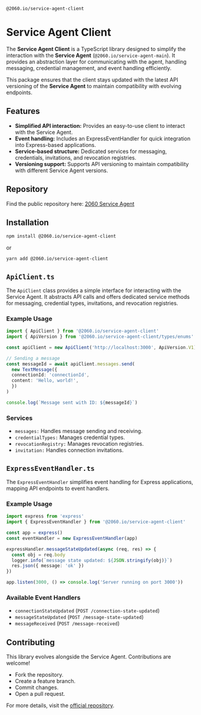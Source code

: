 `@2060.io/service-agent-client`

# Service Agent Client
The **Service Agent Client** is a TypeScript library designed to simplify the interaction with the **Service Agent** (`@2060.io/service-agent-main`). It provides an abstraction layer for communicating with the agent, handling messaging, credential management, and event handling efficiently.

This package ensures that the client stays updated with the latest API versioning of the **Service Agent** to maintain compatibility with evolving endpoints.

## Features
- **Simplified API interaction:** Provides an easy-to-use client to interact with the Service Agent.
- **Event handling:** Includes an ExpressEventHandler for quick integration into Express-based applications.
- **Service-based structure:** Dedicated services for messaging, credentials, invitations, and revocation registries.
- **Versioning support:** Supports API versioning to maintain compatibility with different Service Agent versions.

## Repository
Find the public repository here: [2060 Service Agent](../../README.md)

## Installation
```sh
npm install @2060.io/service-agent-client
```
or 
```sh
yarn add @2060.io/service-agent-client
```
## `ApiClient.ts`
The `ApiClient` class provides a simple interface for interacting with the Service Agent. It abstracts API calls and offers dedicated service methods for messaging, credential types, invitations, and revocation registries.

### Example Usage
```ts
import { ApiClient } from '@2060.io/service-agent-client'
import { ApiVersion } from '@2060.io/service-agent-client/types/enums'

const apiClient = new ApiClient('http://localhost:3000', ApiVersion.V1)

// Sending a message
const messageId = await apiClient.messages.send(
  new TextMessage({
  connectionId: 'connectionId',
  content: 'Hello, world!',
  })
)

console.log(`Message sent with ID: ${messageId}`)
```

### Services
- `messages:` Handles message sending and receiving.
- `credentialTypes:` Manages credential types.
- `revocationRegistry:` Manages revocation registries.
- `invitation:` Handles connection invitations.

## `ExpressEventHandler.ts`
The `ExpressEventHandler` simplifies event handling for Express applications, mapping API endpoints to event handlers.
### Example Usage
```ts
import express from 'express'
import { ExpressEventHandler } from '@2060.io/service-agent-client'

const app = express()
const eventHandler = new ExpressEventHandler(app)

expressHandler.messageStateUpdated(async (req, res) => {
  const obj = req.body
  logger.info(`message state updated: ${JSON.stringify(obj)}`)
  res.json({ message: 'ok' })
})

app.listen(3000, () => console.log('Server running on port 3000'))
```
### Available Event Handlers
- `connectionStateUpdated` (`POST /connection-state-updated`)
- `messageStateUpdated` (`POST /message-state-updated`)
- `messageReceived` (`POST /message-received`)

## Contributing
This library evolves alongside the Service Agent. Contributions are welcome!
- Fork the repository.
- Create a feature branch.
- Commit changes.
- Open a pull request.

For more details, visit the [official repository](https://github.com/2060-io/2060-service-agent).